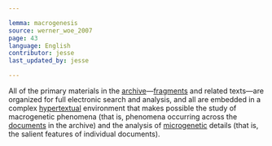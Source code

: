 ```yaml
---

lemma: macrogenesis
source: werner_woe_2007
page: 43
language: English
contributor: jesse
last_updated_by: jesse

---
```

All of the primary materials in the [archive](archive.html)—[fragments](fragment.html) and related texts—are organized for full electronic search and analysis, and all are embedded in a complex [hypertextual](hypertext.html) environment that makes possible the study of macrogenetic phenomena (that is, phenomena occurring across the [documents](document.html) in the archive) and the analysis of [microgenetic](microgenesis.html) details (that is, the salient features of individual documents).
